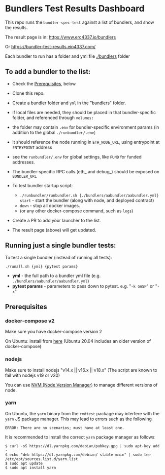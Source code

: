 # Bundlers Test Results Dashboard

This repo runs the `bundler-spec-test` against a list of bundlers, and show the results.

The result page is in: https://www.erc4337.io/bundlers

Or https://bundler-test-results.eip4337.com/

Each bundler to run has a folder and yml file [./bundlers](./bundlers) folder

## To add a bundler to the list:

- Check the [Prerequisites](#prerequisites), below
- Clone this repo.
- Create a bundler folder and `yml` in the "bundlers" folder.
- if local files are needed, they should be placed in that bundler-specific folder, and referenced through `volumes:`
- the folder may contain `.env` for bundler-specific environment params (in addition to the global `./runbundler/.env`)
- it should reference the node running in `ETH_NODE_URL`, using entrypoint at `ENTRYPOINT` address
- see the `runbundler/.env` for global settings, like `FUND` for funded addresses.
- The bundler-specific RPC calls (eth_ and debug_) should be exposed on `BUNDLER_URL`
- To test bundler startup script:
  * `./runbundler/runbundler.sh {./bundlers/aabundler/aabundler.yml} start` - start the bundler (along with node, and deployed contract)
  * `down` - stop all docker images.
  * (or any other docker-compose command, such as `logs`)

- Create a PR to add your launcher to the list.
- The result page (above) will get updated.

## Running just a single bundler tests:
To test a single bundler (instead of running all tests):

`./runall.sh {yml} {pytest params}`
- **yml** - the full path to a bundler yml file (e.g. `./bundlers/aabundler/aabundler.yml`)
- **pytest params** - parameters to pass down to pytest. e.g. "`-k GASP`" or "`-x`"



## Prerequisites


### docker-compose v2

Make sure you have docker-compose version 2

On Ubuntu: install from [here](https://docs.docker.com/compose/install/linux/#install-the-plugin-manually)
 (Ubuntu 20.04 includes an older version of docker-compose)

### nodejs 
Make sure to install nodejs "v14.x || v16.x || v18.x"
(The script are known to fail with nodejs v19 or v20)

You can use [NVM (Node Version Manager)](https://github.com/nvm-sh/nvm/blob/master/README.md) to manage different versions of node.

### yarn

On Ubuntu, the `yarn` binary from the `cmdtest` package may interfere with the `yarn` JS package manager.
This may lead to errors such as the following

```
ERROR: There are no scenarios; must have at least one.
```

It is recommended to install the correct `yarn` package manager as follows:

```
$ curl -sS https://dl.yarnpkg.com/debian/pubkey.gpg | sudo apt-key add -
$ echo "deb https://dl.yarnpkg.com/debian/ stable main" | sudo tee /etc/apt/sources.list.d/yarn.list
$ sudo apt update
$ sudo apt install yarn
```
